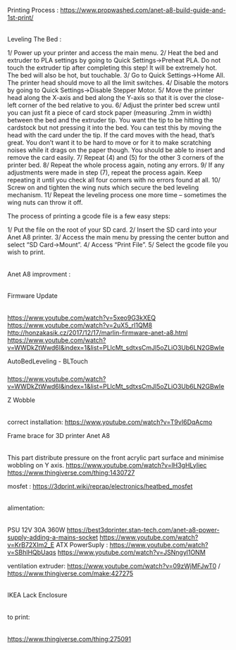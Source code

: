 ######
Printing Process : https://www.propwashed.com/anet-a8-build-guide-and-1st-print/
######
Leveling The Bed :

1/  Power up your printer and access the main menu.
2/  Heat the bed and extruder to PLA settings by going to Quick Settings->Preheat PLA. Do not touch the extruder tip after completing this step! It will be extremely hot. The bed will also be hot, but touchable.
3/  Go to Quick Settings->Home All. The printer head should move to all the limit switches.
4/  Disable the motors by going to Quick Settings->Disable Stepper Motor.
5/  Move the printer head along the X-axis and bed along the Y-axis so that it is over the close-left corner of the bed relative to you.
6/  Adjust the printer bed screw until you can just fit a piece of card stock paper (measuring .2mm in width) between the bed and the extruder tip. You want the tip to be hitting the cardstock but not pressing it into the bed. You can test this by moving the head with the card under the tip. If the card moves with the head, that’s great. You don’t want it to be hard to move or for it to make scratching noises while it drags on the paper though. You should be able to insert and remove the card easily.
7/  Repeat (4) and (5) for the other 3 corners of the printer bed.
8/  Repeat the whole process again, noting any errors.
9/  If any adjustments were made in step (7), repeat the process again. Keep repeating it until you check all four corners with no errors found at all.
10/ Screw on and tighten the wing nuts which secure the bed leveling mechanism.
11/ Repeat the leveling process one more time – sometimes the wing nuts can throw it off.


The process of printing a gcode file is a few easy steps:

1/   Put the file on the root of your SD card.
2/  Insert the SD card into your Anet A8 printer.
3/  Access the main menu by pressing the center button and select “SD Card->Mount”.
4/  Access “Print File”.
5/  Select the gcode file you wish to print.

######
Anet A8 improvment :
######

Firmware Update 
######
https://www.youtube.com/watch?v=5xeo9G3kXEQ
https://www.youtube.com/watch?v=2uX5_rI1QM8
http://honzakasik.cz/2017/12/17/marlin-firmware-anet-a8.html
https://www.youtube.com/watch?v=WWDkZtWwd6I&index=1&list=PLlcMt_sdtxsCmJl5oZLiO3Ub6LN2GBwIe

AutoBedLeveling - BLTouch
#####
https://www.youtube.com/watch?v=WWDkZtWwd6I&index=1&list=PLlcMt_sdtxsCmJl5oZLiO3Ub6LN2GBwIe

Z Wobble 
######
correct installation:  https://www.youtube.com/watch?v=T9vI6DqAcmo

Frame brace for 3D printer Anet A8
######
This part distribute pressure on the front acrylic part surface and minimise wobbling on Y axis.
https://www.youtube.com/watch?v=lH3gHLyIiec
https://www.thingiverse.com/thing:1430727

mosfet : https://3dprint.wiki/reprap/electronics/heatbed_mosfet
######

alimentation:
######
PSU 12V 30A 360W
https://best3dprinter.stan-tech.com/anet-a8-power-supply-adding-a-mains-socket
https://www.youtube.com/watch?v=KrB72XIm2_E
ATX PowerSuply : 
https://www.youtube.com/watch?v=SBhlHQbUaqs
https://www.youtube.com/watch?v=JSNngyl1ONM

ventilation extruder: https://www.youtube.com/watch?v=09zWjMFJwT0 / https://www.thingiverse.com/make:427275
######

IKEA Lack Enclosure
######

to print: 
######
https://www.thingiverse.com/thing:275091


